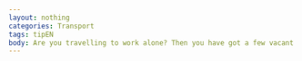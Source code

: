 ```yaml
---
layout: nothing
categories: Transport
tags: tipEN
body: Are you travelling to work alone? Then you have got a few vacant seats. Make use of them! Ask at work if anybody lives near you. You can also use public transport.
---
```


